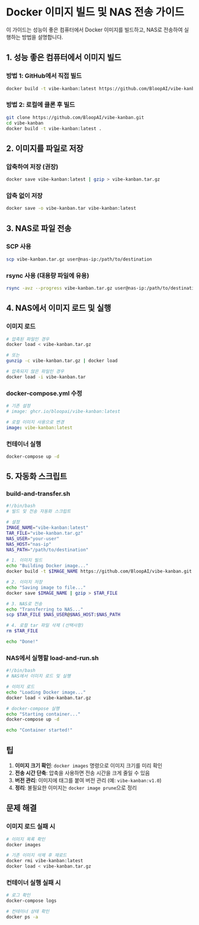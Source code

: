 # Docker 이미지 빌드 및 NAS 전송 가이드

이 가이드는 성능이 좋은 컴퓨터에서 Docker 이미지를 빌드하고, NAS로 전송하여 실행하는 방법을 설명합니다.

## 1. 성능 좋은 컴퓨터에서 이미지 빌드

### 방법 1: GitHub에서 직접 빌드
```bash
docker build -t vibe-kanban:latest https://github.com/BloopAI/vibe-kanban.git
```

### 방법 2: 로컬에 클론 후 빌드
```bash
git clone https://github.com/BloopAI/vibe-kanban.git
cd vibe-kanban
docker build -t vibe-kanban:latest .
```

## 2. 이미지를 파일로 저장

### 압축하여 저장 (권장)
```bash
docker save vibe-kanban:latest | gzip > vibe-kanban.tar.gz
```

### 압축 없이 저장
```bash
docker save -o vibe-kanban.tar vibe-kanban:latest
```

## 3. NAS로 파일 전송

### SCP 사용
```bash
scp vibe-kanban.tar.gz user@nas-ip:/path/to/destination
```

### rsync 사용 (대용량 파일에 유용)
```bash
rsync -avz --progress vibe-kanban.tar.gz user@nas-ip:/path/to/destination
```

## 4. NAS에서 이미지 로드 및 실행

### 이미지 로드
```bash
# 압축된 파일인 경우
docker load < vibe-kanban.tar.gz

# 또는
gunzip -c vibe-kanban.tar.gz | docker load

# 압축되지 않은 파일인 경우
docker load -i vibe-kanban.tar
```

### docker-compose.yml 수정
```yaml
# 기존 설정
# image: ghcr.io/bloopai/vibe-kanban:latest

# 로컬 이미지 사용으로 변경
image: vibe-kanban:latest
```

### 컨테이너 실행
```bash
docker-compose up -d
```

## 5. 자동화 스크립트

### build-and-transfer.sh
```bash
#!/bin/bash
# 빌드 및 전송 자동화 스크립트

# 설정
IMAGE_NAME="vibe-kanban:latest"
TAR_FILE="vibe-kanban.tar.gz"
NAS_USER="your-user"
NAS_HOST="nas-ip"
NAS_PATH="/path/to/destination"

# 1. 이미지 빌드
echo "Building Docker image..."
docker build -t $IMAGE_NAME https://github.com/BloopAI/vibe-kanban.git

# 2. 이미지 저장
echo "Saving image to file..."
docker save $IMAGE_NAME | gzip > $TAR_FILE

# 3. NAS로 전송
echo "Transferring to NAS..."
scp $TAR_FILE $NAS_USER@$NAS_HOST:$NAS_PATH

# 4. 로컬 tar 파일 삭제 (선택사항)
rm $TAR_FILE

echo "Done!"
```

### NAS에서 실행할 load-and-run.sh
```bash
#!/bin/bash
# NAS에서 이미지 로드 및 실행

# 이미지 로드
echo "Loading Docker image..."
docker load < vibe-kanban.tar.gz

# docker-compose 실행
echo "Starting container..."
docker-compose up -d

echo "Container started!"
```

## 팁

1. **이미지 크기 확인**: `docker images` 명령으로 이미지 크기를 미리 확인
2. **전송 시간 단축**: 압축을 사용하면 전송 시간을 크게 줄일 수 있음
3. **버전 관리**: 이미지에 태그를 붙여 버전 관리 (예: `vibe-kanban:v1.0`)
4. **정리**: 불필요한 이미지는 `docker image prune`으로 정리

## 문제 해결

### 이미지 로드 실패 시
```bash
# 이미지 목록 확인
docker images

# 기존 이미지 삭제 후 재로드
docker rmi vibe-kanban:latest
docker load < vibe-kanban.tar.gz
```

### 컨테이너 실행 실패 시
```bash
# 로그 확인
docker-compose logs

# 컨테이너 상태 확인
docker ps -a
```